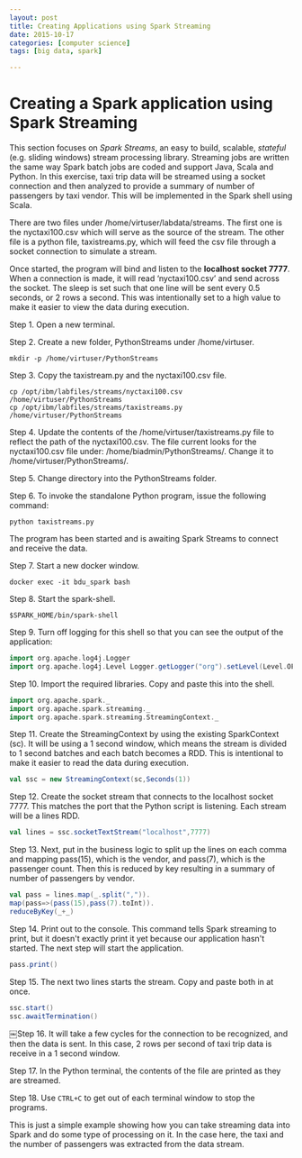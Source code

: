 ```yaml
---
layout: post
title: Creating Applications using Spark Streaming
date: 2015-10-17
categories: [computer science]
tags: [big data, spark]

---
```


# Creating a Spark application using Spark StreamingThis section focuses on *Spark Streams*, an easy to build, scalable, *stateful* (e.g. sliding windows) stream processing library. Streaming jobs are written the same way Spark batch jobs are coded and support Java, Scala and Python. In this exercise, taxi trip data will be streamed using a socket connection and then analyzed to provide a summary of number of passengers by taxi vendor. This will be implemented in the Spark shell using Scala.
There are two files under /home/virtuser/labdata/streams. The first one is the nyctaxi100.csv which will serve as the source of the stream. The other file is a python file, taxistreams.py, which will feed the csv file through a socket connection to simulate a stream.
Once started, the program will bind and listen to the **localhost socket 7777**. When a connection is made, it will read ‘nyctaxi100.csv’ and send across the socket. The sleep is set such that one line will be sent every 0.5 seconds, or 2 rows a second. This was intentionally set to a high value to make it easier to view the data during execution.
Step 1. Open a new terminal.
Step 2. Create a new folder, PythonStreams under /home/virtuser.

```mkdir -p /home/virtuser/PythonStreams
```Step 3. Copy the taxistream.py and the nyctaxi100.csv file.
```cp /opt/ibm/labfiles/streams/nyctaxi100.csv /home/virtuser/PythonStreamscp /opt/ibm/labfiles/streams/taxistreams.py /home/virtuser/PythonStreams
```Step 4. Update the contents of the /home/virtuser/taxistreams.py file to reflect the path of the nyctaxi100.csv. The file current looks for the nyctaxi100.csv file under: /home/biadmin/PythonStreams/. Change it to /home/virtuser/PythonStreams/.
Step 5. Change directory into the PythonStreams folder.
Step 6. To invoke the standalone Python program, issue the following command:
```python taxistreams.py
```The program has been started and is awaiting Spark Streams to connect and receive the data.
Step 7. Start a new docker window.
```docker exec -it bdu_spark bash
```Step 8. Start the spark-shell.
```$SPARK_HOME/bin/spark-shell
```Step 9. Turn off logging for this shell so that you can see the output of the application:
```scalaimport org.apache.log4j.Loggerimport org.apache.log4j.Level Logger.getLogger("org").setLevel(Level.OFF) Logger.getLogger("akka").setLevel(Level.OFF)
```
Step 10. Import the required libraries. Copy and paste this into the shell.
```scalaimport org.apache.spark._import org.apache.spark.streaming._import org.apache.spark.streaming.StreamingContext._
```
Step 11. Create the StreamingContext by using the existing SparkContext (sc). It will be using a 1 second window, which means the stream is divided to 1 second batches and each batch becomes a RDD. This is intentional to make it easier to read the data during execution.
```scalaval ssc = new StreamingContext(sc,Seconds(1))
``` Step 12. Create the socket stream that connects to the localhost socket 7777. This matches the port that the Python script is listening. Each stream will be a lines RDD.
```scalaval lines = ssc.socketTextStream("localhost",7777)
```Step 13. Next, put in the business logic to split up the lines on each comma and mapping pass(15), which is the vendor, and pass(7), which is the passenger count. Then this is reduced by key resulting in a summary of number of passengers by vendor.
```scalaval pass = lines.map(_.split(",")).map(pass=>(pass(15),pass(7).toInt)).reduceByKey(_+_)
```Step 14. Print out to the console. This command tells Spark streaming to print, but it doesn't exactly print it yet because our application hasn't started. The next step will start the application.
```scalapass.print()
```
Step 15. The next two lines starts the stream. Copy and paste both in at once.
```scalassc.start()ssc.awaitTermination()
```￼Step 16. It will take a few cycles for the connection to be recognized, and then the data is sent. In this case, 2 rows per second of taxi trip data is receive in a 1 second window.
Step 17. In the Python terminal, the contents of the file are printed as they are streamed.
Step 18. Use `CTRL+C` to get out of each terminal window to stop the programs.
This is just a simple example showing how you can take streaming data into Spark and do some type of processing on it. In the case here, the taxi and the number of passengers was extracted from the data stream.